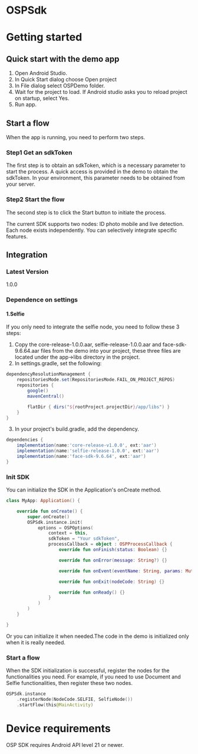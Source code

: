 # OSPSdk

# Getting started

## Quick start with the demo app

1. Open Android Studio.
2. In Quick Start dialog choose Open project
3. In File dialog select OSPDemo folder.
4. Wait for the project to load. If Android studio asks you to reload project on startup, select Yes.
5. Run app.

## Start a flow
When the app is running, you need to perform two steps. 
### Step1 Get an sdkToken
The first step is to obtain an sdkToken, which is a necessary parameter to start the process. A quick access is provided in the demo to obtain the sdkToken. In your environment, this parameter needs to be obtained from your server. 
### Step2 Start the flow
The second step is to click the Start button to initiate the process.

The current SDK supports two nodes: ID photo mobile and live detection. Each node exists independently. You can selectively integrate specific features.  

## Integration

### Latest Version
1.0.0

### Dependence on settings

#### 1.Selfie

If you only need to integrate the selfie node, you need to follow these 3 steps:
1. Copy the core-release-1.0.0.aar, selfie-release-1.0.0.aar and face-sdk-9.6.64.aar files from the demo into your project, these three files are located under the app->libs directory in the project.
2. In settings.gradle, set the following:
```groovy
dependencyResolutionManagement {
    repositoriesMode.set(RepositoriesMode.FAIL_ON_PROJECT_REPOS)
    repositories {
        google()
        mavenCentral()

        flatDir { dirs("${rootProject.projectDir}/app/libs") }
    }
}

```

3. In your project's build.gradle, add the dependency.
```groovy
dependencies {
    implementation(name:'core-release-v1.0.0', ext:'aar')
    implementation(name:'selfie-release-1.0.0', ext:'aar')
    implementation(name:'face-sdk-9.6.64', ext:'aar')
}
```

### Init SDK
You can initialize the SDK in the Application's onCreate method.
```kotlin
class MyApp: Application() {

    override fun onCreate() {
        super.onCreate()
        OSPSdk.instance.init(
            options = OSPOptions(
                context = this,
                sdkToken = "Your sdkToken",
                processCallback = object : OSPProcessCallback {
                    override fun onFinish(status: Boolean) {}

                    override fun onError(message: String?) {}

                    override fun onEvent(eventName: String, params: MutableMap<String, String>?) {}

                    override fun onExit(nodeCode: String) {}

                    override fun onReady() {}
                }
            )
        )
    }

}
```
Or you can initialize it when needed.The code in the demo is initialized only when it is really needed.


### Start a flow

When the SDK initialization is successful, register the nodes for the functionalities you need. For example, if you need to use Document and Selfie functionalities, then register these two nodes.

```kotlin
OSPSdk.instance
    .registerNode(NodeCode.SELFIE, SelfieNode())
    .startFlow(this@MainActivity)
```

# Device requirements
OSP SDK requires Android API level 21 or newer.